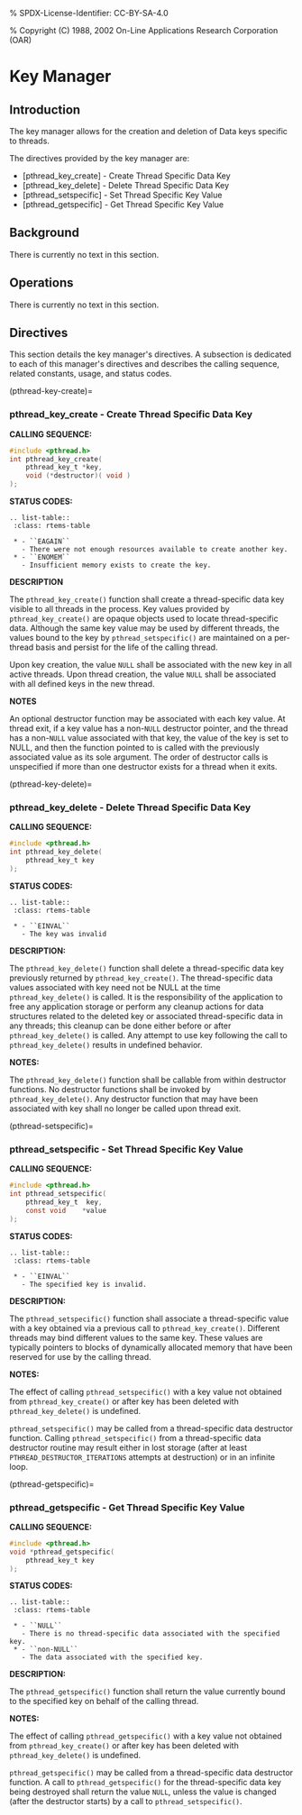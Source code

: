 % SPDX-License-Identifier: CC-BY-SA-4.0

% Copyright (C) 1988, 2002 On-Line Applications Research Corporation (OAR)

# Key Manager

## Introduction

The key manager allows for the creation and deletion of Data keys
specific to threads.

The directives provided by the key manager are:

- [pthread_key_create] - Create Thread Specific Data Key
- [pthread_key_delete] - Delete Thread Specific Data Key
- [pthread_setspecific] - Set Thread Specific Key Value
- [pthread_getspecific] - Get Thread Specific Key Value

## Background

There is currently no text in this section.

## Operations

There is currently no text in this section.

## Directives

This section details the key manager's directives. A subsection is dedicated
to each of this manager's directives and describes the calling sequence,
related constants, usage, and status codes.

(pthread-key-create)=

### pthread_key_create - Create Thread Specific Data Key

**CALLING SEQUENCE:**

```c
#include <pthread.h>
int pthread_key_create(
    pthread_key_t *key,
    void (*destructor)( void )
);
```

**STATUS CODES:**

```{eval-rst}
.. list-table::
 :class: rtems-table

 * - ``EAGAIN``
   - There were not enough resources available to create another key.
 * - ``ENOMEM``
   - Insufficient memory exists to create the key.
```

**DESCRIPTION**

The `pthread_key_create()` function shall create a thread-specific data key
visible to all threads in the process. Key values provided by
`pthread_key_create()` are opaque objects used to locate thread-specific
data. Although the same key value may be used by different threads, the values
bound to the key by `pthread_setspecific()` are maintained on a per-thread
basis and persist for the life of the calling thread.

Upon key creation, the value `NULL` shall be associated with the new key in
all active threads. Upon thread creation, the value `NULL` shall be
associated with all defined keys in the new thread.

**NOTES**

An optional destructor function may be associated with each key value. At
thread exit, if a key value has a non-`NULL` destructor pointer, and the
thread has a non-`NULL` value associated with that key, the value of the key
is set to NULL, and then the function pointed to is called with the previously
associated value as its sole argument. The order of destructor calls is
unspecified if more than one destructor exists for a thread when it exits.

(pthread-key-delete)=

### pthread_key_delete - Delete Thread Specific Data Key

**CALLING SEQUENCE:**

```c
#include <pthread.h>
int pthread_key_delete(
    pthread_key_t key
);
```

**STATUS CODES:**

```{eval-rst}
.. list-table::
 :class: rtems-table

 * - ``EINVAL``
   - The key was invalid
```

**DESCRIPTION:**

The `pthread_key_delete()` function shall delete a thread-specific data key
previously returned by `pthread_key_create()`. The thread-specific data
values associated with key need not be NULL at the time
`pthread_key_delete()` is called. It is the responsibility of the application
to free any application storage or perform any cleanup actions for data
structures related to the deleted key or associated thread-specific data in any
threads; this cleanup can be done either before or after
`pthread_key_delete()` is called. Any attempt to use key following the call
to `pthread_key_delete()` results in undefined behavior.

**NOTES:**

The `pthread_key_delete()` function shall be callable from within destructor
functions. No destructor functions shall be invoked by
`pthread_key_delete()`. Any destructor function that may have been associated
with key shall no longer be called upon thread exit.

(pthread-setspecific)=

### pthread_setspecific - Set Thread Specific Key Value

**CALLING SEQUENCE:**

```c
#include <pthread.h>
int pthread_setspecific(
    pthread_key_t  key,
    const void    *value
);
```

**STATUS CODES:**

```{eval-rst}
.. list-table::
 :class: rtems-table

 * - ``EINVAL``
   - The specified key is invalid.
```

**DESCRIPTION:**

The `pthread_setspecific()` function shall associate a thread-specific value
with a key obtained via a previous call to `pthread_key_create()`. Different
threads may bind different values to the same key. These values are typically
pointers to blocks of dynamically allocated memory that have been reserved for
use by the calling thread.

**NOTES:**

The effect of calling `pthread_setspecific()` with a key value not obtained
from `pthread_key_create()` or after key has been deleted with
`pthread_key_delete()` is undefined.

`pthread_setspecific()` may be called from a thread-specific data destructor
function. Calling `pthread_setspecific()` from a thread-specific data
destructor routine may result either in lost storage (after at least
`PTHREAD_DESTRUCTOR_ITERATIONS` attempts at destruction) or in an infinite
loop.

(pthread-getspecific)=

### pthread_getspecific - Get Thread Specific Key Value

**CALLING SEQUENCE:**

```c
#include <pthread.h>
void *pthread_getspecific(
    pthread_key_t key
);
```

**STATUS CODES:**

```{eval-rst}
.. list-table::
 :class: rtems-table

 * - ``NULL``
   - There is no thread-specific data associated with the specified key.
 * - ``non-NULL``
   - The data associated with the specified key.
```

**DESCRIPTION:**

The `pthread_getspecific()` function shall return the value currently bound
to the specified key on behalf of the calling thread.

**NOTES:**

The effect of calling `pthread_getspecific()` with a key value not obtained
from `pthread_key_create()` or after key has been deleted with
`pthread_key_delete()` is undefined.

`pthread_getspecific()` may be called from a thread-specific data destructor
function. A call to `pthread_getspecific()` for the thread-specific data key
being destroyed shall return the value `NULL`, unless the value is changed
(after the destructor starts) by a call to `pthread_setspecific()`.

